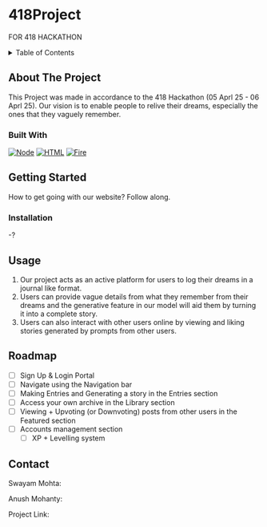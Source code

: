 # 418Project
FOR 418 HACKATHON

<!-- TABLE OF CONTENTS -->
<details>
  <summary>Table of Contents</summary>
  <ol>
    <li>
      <a href="#about-the-project">About The Project</a>
      <ul>
        <li><a href="#built-with">Built With</a></li>
      </ul>
    </li>
    <li>
      <a href="#getting-started">Getting Started</a>
      <ul>
        <li><a href="#installation">Installation</a></li>
      </ul>
    </li>
    <li><a href="#usage">Usage</a></li>
    <li><a href="#roadmap">Roadmap</a></li>
    <li><a href="#contributing">Contributing</a></li>
    <li><a href="#license">License</a></li>
    <li><a href="#contact">Contact</a></li>
    <li><a href="#acknowledgments">Acknowledgments</a></li>
  </ol>
</details>


## About The Project

This Project was made in accordance to the 418 Hackathon (05 Aprl 25 - 06 Aprl 25). Our vision is to enable people to relive their dreams, especially the ones that they vaguely remember.


### Built With

  [![Node][Node.js]][Node-url]  [![HTML][HTML.html]][html-url]  [![Fire][Firebase.com]][fire-url]


## Getting Started

How to get going with our website? Follow along.

### Installation

-?

## Usage 

1. Our project acts as an active platform for users to log their dreams in a journal like format.
2. Users can provide vague details from what they remember from their dreams and the generative feature in our model will aid them by turning it into a complete story.
3. Users can also interact with other users online by viewing and liking stories generated by prompts from other users.

## Roadmap
  - [ ] Sign Up & Login Portal
  - [ ] Navigate using the Navigation bar
  - [ ] Making Entries and Generating a story in the Entries section
  - [ ] Access your own archive in the Library section
  - [ ] Viewing + Upvoting (or Downvoting) posts from other users in the Featured section
  - [ ] Accounts management section
    - [ ] XP + Levelling system

## Contact

Swayam Mohta:

Anush Mohanty:

Project Link:



[Node-url]: https://nodejs.org/en
[Node.js]: https://github.com/user-attachments/assets/3fbb5554-00a9-4866-b005-79a939d102dc
[html-url]: https://en.wikipedia.org/wiki/HTML
[HTML.html]: https://github.com/user-attachments/assets/2f5e0881-a4e0-4a0e-9c7c-53e666c55b9f
[fire-url]: https://firebase.google.com
[Firebase.com]: https://github.com/user-attachments/assets/553a0933-c7ba-4788-bc78-800bc9f0c97a 
